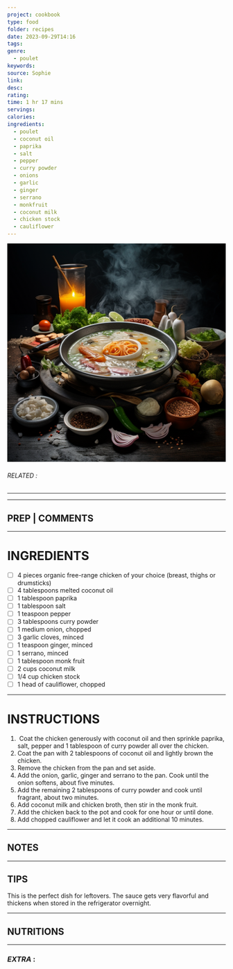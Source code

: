 ```yaml
---
project: cookbook
type: food
folder: recipes
date: 2023-09-29T14:16
tags: 
genre:
  - poulet
keywords: 
source: Sophie
link: 
desc: 
rating: 
time: 1 hr 17 mins
servings: 
calories: 
ingredients:
  - poulet
  - coconut oil
  - paprika
  - salt
  - pepper
  - curry powder
  - onions
  - garlic
  - ginger
  - serrano
  - monkfruit
  - coconut milk
  - chicken stock
  - cauliflower
---
```


![IMAGE](_default.png)

###### *RELATED* : 
---


---
## PREP | COMMENTS



---
# INGREDIENTS

- [ ] 4 pieces organic free-range chicken of your choice (breast, thighs or drumsticks)
- [ ] 4 tablespoons melted coconut oil
- [ ] 1 tablespoon paprika
- [ ] 1 tablespoon salt
- [ ] 1 teaspoon pepper
- [ ] 3 tablespoons curry powder
- [ ] 1 medium onion, chopped
- [ ] 3 garlic cloves, minced
- [ ] 1 teaspoon ginger, minced
- [ ] 1 serrano, minced
- [ ] 1 tablespoon monk fruit
- [ ] 2 cups coconut milk
- [ ] 1/4 cup chicken stock
- [ ] 1 head of cauliflower, chopped

---
# INSTRUCTIONS

1.  Coat the chicken generously with coconut oil and then sprinkle paprika, salt, pepper and 1 tablespoon of curry powder all over the chicken.
2. Coat the pan with 2 tablespoons of coconut oil and lightly brown the chicken.
3. Remove the chicken from the pan and set aside.
4. Add the onion, garlic, ginger and serrano to the pan. Cook until the onion softens, about five minutes.
5. Add the remaining 2 tablespoons of curry powder and cook until fragrant, about two minutes.
6. Add coconut milk and chicken broth, then stir in the monk fruit.
7. Add the chicken back to the pot and cook for one hour or until done.
8. Add chopped cauliflower and let it cook an additional 10 minutes.

---
## NOTES



---
## TIPS
 
This is the perfect dish for leftovers. The sauce gets very flavorful and thickens when stored in the refrigerator overnight.

---
## NUTRITIONS



---
### *EXTRA* :



